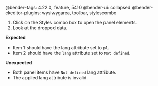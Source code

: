 @bender-tags: 4.22.0, feature, 5410
@bender-ui: collapsed
@bender-ckeditor-plugins: wysiwygarea, toolbar, stylescombo


1. Click on the Styles combo box to open the panel elements.
2. Look at the dropped data.

**Expected**

* Item 1 should have the lang attribute set to `pl`.
* Item 2 should have the `lang` attribute set to `Not defined`.

**Unexpected**

* Both panel items have `Not defined` lang attribute.
* The applied lang attribute is invalid.
